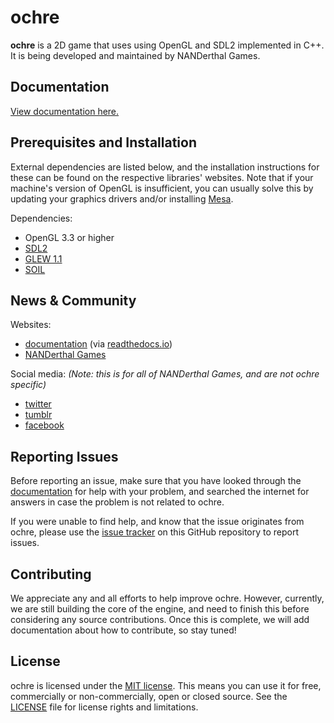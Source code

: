 # ochre

**ochre** is a 2D game that uses using OpenGL and SDL2 implemented in C++. It is being developed and maintained by NANDerthal Games.

## Documentation

[View documentation here.](http://ochre.readthedocs.io/)

## Prerequisites and Installation

External dependencies are listed below, and the installation instructions for these can be found on the respective libraries' websites. Note that if your machine's version of OpenGL is insufficient, you can usually solve this by updating your graphics drivers and/or installing [Mesa](http://www.mesa3d.org/).

Dependencies:

* OpenGL 3.3 or higher
* [SDL2](www.libsdl.org)
* [GLEW 1.1](http://glew.sourceforge.net)
* [SOIL](http://www.lonesock.net/soil.html)

## News & Community

Websites:

* [documentation](http://ochre.readthedocs.io/) (via [readthedocs.io](http://ochre.readthedocs.io/en/latest/))
* [NANDerthal Games](http://www.nanderthal.com/)

Social media: *(Note: this is for all of NANDerthal Games, and are not ochre specific)*

* [twitter](https://twitter.com/nanderthalgames)
* [tumblr](http://nanderthal.tumblr.com/)
* [facebook](https://www.facebook.com/NANDerthal)

## Reporting Issues

Before reporting an issue, make sure that you have looked through the [documentation](http://ochre.readthedocs.io/) for help with your problem, and searched the internet for answers in case the problem is not related to ochre.

If you were unable to find help, and know that the issue originates from ochre, please use the [issue tracker](https://github.com/NANDerthal/ochre/issues) on this GitHub repository to report issues.

## Contributing

We appreciate any and all efforts to help improve ochre. However, currently, we are still building the core of the engine, and need to finish this before considering any source contributions. Once this is complete, we will add documentation about how to contribute, so stay tuned!

## License

ochre is licensed under the [MIT license](https://opensource.org/licenses/MIT). This means you can use it for free, commercially or non-commercially, open or closed source. See the [LICENSE](https://github.com/NANDerthal/ochre/blob/master/LICENSE) file for license rights and limitations.

